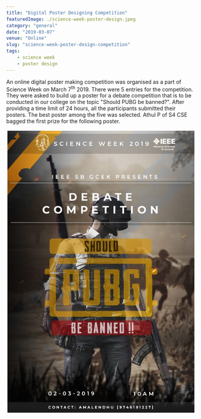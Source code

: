 ```yaml
---
title: "Digital Poster Designing Competition"
featuredImage: ./science-week-poster-design.jpeg
category: "general"
date: "2019-03-07"
venue: "Online"
slug: "science-week-poster-design-competition"
tags:
    - science week
    - poster design
---
```


An online digital poster making competition was organised as a part of Science Week on March 7<sup>th</sup> 2019. There were 5 entries for the competition. They were asked to build up a poster for a debate competition that is to be conducted in our college on the topic "Should PUBG be banned?". After providing a time limit of 24 hours, all the participants submitted their posters. The best poster among the five was selected. Athul P of S4 CSE bagged the first prize for the following poster. 


![Winner](./poster-deisgn-winner.jpeg)
